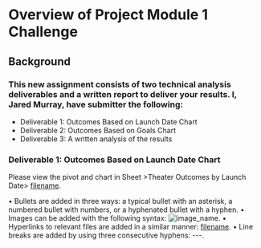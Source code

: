 # Overview of Project Module 1 Challenge
## Background
### This new assignment consists of two technical analysis deliverables and a written report to deliver your results. I, Jared Murray, have submitter the following:
* Deliverable 1: Outcomes Based on Launch Date Chart
* Deliverable 2: Outcomes Based on Goals Chart
* Deliverable 3: A written analysis of the results
### Deliverable 1: Outcomes Based on Launch Date Chart
Please view the pivot and chart in Sheet >Theater Outcomes by Launch Date>
 [filename](path/to/filename.xlxs).



•	Bullets are added in three ways: a typical bullet with an asterisk, a numbered bullet with numbers, or a hyphenated bullet with a hyphen.
•	Images can be added with the following syntax: ![image_name](path/to/image_name.png).
•	Hyperlinks to relevant files are  added in a similar manner: [filename](path/to/filename.xlxs).
•	Line breaks are added by using three consecutive hyphens: ---.
